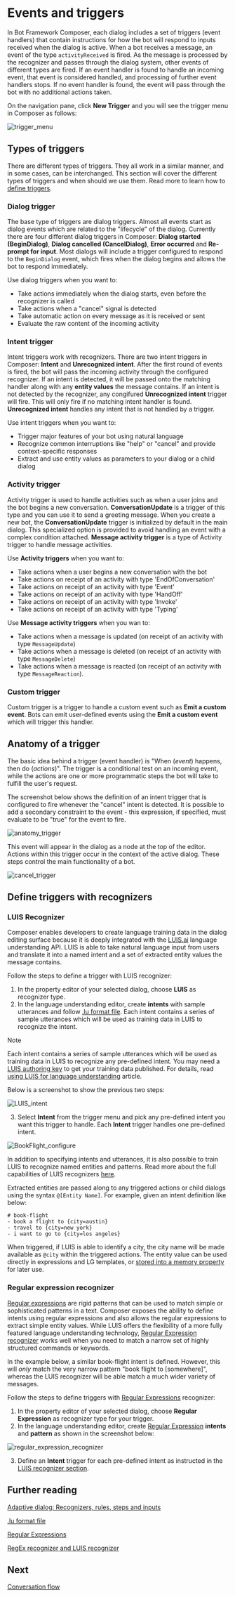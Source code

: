 # Events and triggers
In Bot Framework Composer, each dialog includes a set of triggers (event handlers) that contain instructions for how the bot will respond to inputs received when the dialog is active. When a bot receives a message, an event of the type `activityReceived` is fired. As the message is processed by the recognizer and passes through the dialog system, other events of different types are fired. If an event handler is found to handle an incoming event, that event is considered handled, and processing of further event handlers stops. If no event handler is found, the event will pass through the bot with no additional actions taken. 

On the navigation pane, click **New Trigger** and you will see the trigger menu in Composer as follows: 

![trigger_menu](./media/dialog/trigger_menu.gif)

## Types of triggers 
There are different types of triggers. They all work in a similar manner, and in some cases, can be interchanged. This section will cover the different types of triggers and when should we use them. Read more to learn how to [define triggers](https://github.com/microsoft/BotFramework-Composer/blob/kaiqb/Ignite2019/docs/howto-defining-triggers.md). 

### Dialog trigger  
The base type of triggers are dialog triggers. Almost all events start as dialog events which are related to the "lifecycle" of the dialog. Currently there are four different dialog triggers in Composer: **Dialog started (BeginDialog)**, **Dialog cancelled (CancelDialog)**, **Error occurred** and **Re-prompt for input**. Most dialogs will include a trigger configured to respond to the `BeginDialog` event, which fires when the dialog begins and allows the bot to respond immediately. 

Use dialog triggers when you want to:
- Take actions immediately when the dialog starts, even before the recognizer is called
- Take actions when a "cancel" signal is detected
- Take automatic action on every message as it is received or sent
- Evaluate the raw content of the incoming activity

### Intent trigger  
Intent triggers work with recognizers. There are two intent triggers in Composer: **Intent** and **Unrecognized intent**. After the first round of events is fired, the bot will pass the incoming activity through the configured recognizer. If an intent is detected, it will be passed onto the matching handler along with any **entity values** the message contains. If an intent is not detected by the recognizer, any congifured **Unrecognized intent** trigger will fire. This will only fire if no matching intent handler is found. **Unrecognized intent** handles any intent that is not handled by a trigger.   

Use intent triggers when you want to:
- Trigger major features of your bot using natural language
- Recognize common interruptions like "help" or "cancel" and provide context-specific responses
- Extract and use entity values as parameters to your dialog or a child dialog

### Activity trigger 
Activity trigger is used to handle activities such as when a user joins and the bot begins a new conversation. **ConversationUpdate** is a trigger of this type and you can use it to send a greeting message. When you create a new bot, the **ConversationUpdate** trigger is initialized by default in the main dialog. This specialized option is provided to avoid handling an event with a complex condition attached. **Message activity trigger** is a type of Activity trigger to handle message activities. 

Use **Activity triggers** when you want to: 
- Take actions when a user begins a new conversation with the bot
- Take actions on receipt of an activity with type 'EndOfConversation'
- Take actions on receipt of an activity with type 'Event'
- Take actions on receipt of an activity with type 'HandOff'
- Take actions on receipt of an activity with type 'Invoke'
- Take actions on receipt of an activity with type 'Typing'

Use **Message activity triggers** when you wan to:
- Take actions when a message is updated (on receipt of an activity with type `MessageUpdate`)
- Take actions when a message is deleted (on receipt of an activity with type `MessageDelete`)
- Take actions when a message is reacted (on receipt of an activity with type `MessageReaction`). 

### Custom trigger
Custom trigger is a trigger to handle a custom event such as **Emit a custom event**. Bots can emit user-defined events using the **Emit a custom event** which will trigger this handler. 

## Anatomy of a trigger
The basic idea behind a trigger (event handler) is "When (_event_) happens, then do (_actions_)". The trigger is a conditional test on an incoming event, while the actions are one or more programmatic steps the bot will take to fulfill the user's request.

The screenshot below shows the definition of an intent trigger that is configured to fire whenever the "cancel" intent is detected. It is possible to add a secondary constraint to the event - this expression, if specified, must evaluate to be "true" for the event to fire. 

![anatomy_trigger](./media/events_triggers/anatomy_trigger.png)

This event will appear in the dialog as a node at the top of the editor. Actions within this trigger occur in the context of the active dialog. These steps control the main functionality of a bot.

![cancel_trigger](./media/events_triggers/cancel_trigger.png)

## Define triggers with recognizers 
### LUIS Recognizer
Composer enables developers to create language training data in the dialog editing surface because it is deeply integrated with the [LUIS.ai](https://www.luis.ai/home) language understanding API. LUIS is able to take natural language input from users and translate it into a named intent and a set of extracted entity values the message contains. 

Follow the steps to define a trigger with LUIS recognizer:
1. In the property editor of your selected dialog, choose **LUIS** as recognizer type.
2. In the language understanding editor, create **intents** with sample utterances and follow [.lu format file](https://github.com/Microsoft/botbuilder-tools/blob/master/packages/Ludown/docs/lu-file-format.md#lu-file-format). 
Each intent contains a series of sample utterances which will be used as training data in LUIS to recognize the intent. 

>[!NOTE]
> Each intent contains a series of sample utterances which will be used as training data in LUIS to recognize any pre-defined intent. You may need a [LUIS authoring key](https://docs.microsoft.com/en-us/azure/cognitive-services/luis/luis-concept-keys?tabs=V2#programmatic-key) to get your training data published. For details, read [using LUIS for language understanding](https://github.com/microsoft/BotFramework-Composer/blob/Ignite-2019-Content/docs/howto-using-LUIS.md) article. 

Below is a screenshot to show the previous two steps: 

![LUIS_intent](./media/events_triggers/LUIS_intent.png)

3. Select **Intent** from the trigger menu and pick any pre-defined intent you want this trigger to handle. Each **Intent** trigger handles one pre-defined intent. 

![BookFlight_configure](./media/events_triggers/BookFlight_configure.png) 

In addition to specifying intents and utterances, it is also possible to train LUIS to recognize named entities and patterns. Read more about the full capabilities of LUIS recognizers [here](https://github.com/microsoft/botbuilder-tools/blob/master/packages/Ludown/docs/lu-file-format.md). 

Extracted entities are passed along to any triggered actions or child dialogs using the syntax `@[Entity Name]`. For example, given an intent definition like below:

```
# book-flight
- book a flight to {city=austin}
- travel to {city=new york}
- i want to go to {city=los angeles}
```

When triggered, if LUIS is able to identify a city, the city name will be made available as `@city` within the triggered actions. The entity value can be used directly in expressions and LG templates, or [stored into a memory property](https://github.com/microsoft/BotFramework-Composer/blob/stable/docs/using_memory.md) for later use.

### Regular expression recognizer 
[Regular expressions](https://regexr.com/) are rigid patterns that can be used to match simple or sophisticated patterns in a text. Composer exposes the ability to define intents using regular expressions and also allows the regular expressions to extract simple entity values. While LUIS offers the flexibility of a more fully featured language understanding technology, [Regular Expression recognizer](https://github.com/microsoft/BotBuilder-Samples/blob/master/experimental/adaptive-dialog/docs/recognizers-rules-steps-reference.md#regex-recognizer) works well when you need to match a narrow set of highly structured commands or keywords.

In the example below, a similar book-flight intent is defined. However, this will _only_ match the very narrow pattern "book flight to [somewhere]", whereas the LUIS recognizer will be able match a much wider variety of messages.

Follow the steps to define triggers with [Regular Expressions](https://regexr.com/) recognizer: 
1. In the property editor of your selected dialog, choose **Regular Expression** as recognizer type for your trigger. 
2. In the language understanding editor, create [Regular Expression](https://regexr.com/) **intents** and **pattern** as shown in the screenshot below: 

![regular_expression_recognizer](./media/events_triggers/regular_expression_recognizer.png)

3. Define an **Intent** trigger for each pre-defined intent as instructed in the [LUIS recognizer section](https://github.com/microsoft/BotFramework-Composer/blob/Ignite-2019-Content/docs/concept-events-and-triggers.md#LUIS-recognizer). 

## Further reading

[Adaptive dialog: Recognizers, rules, steps and inputs](https://github.com/microsoft/BotBuilder-Samples/blob/master/experimental/adaptive-dialog/docs/recognizers-rules-steps-reference.md#Rules)

[.lu format file](https://github.com/microsoft/botbuilder-tools/blob/master/packages/Ludown/docs/lu-file-format.md)

[Regular Expressions](https://regexr.com/)

[RegEx recognizer and LUIS recognizer](https://github.com/microsoft/BotBuilder-Samples/blob/master/experimental/adaptive-dialog/docs/recognizers-rules-steps-reference.md#regex-recognizer)

## Next 
[Conversation flow](https://github.com/microsoft/BotFramework-Composer/blob/kaiqb/Ignite2019/docs/concept-memory.md)
